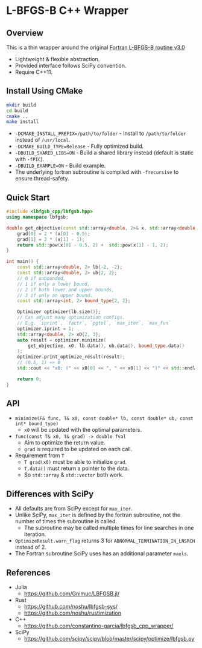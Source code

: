 # L-BFGS-B C++ Wrapper


## Overview

This is a thin wrapper around the original [Fortran
L-BFGS-B routine v3.0](http://users.iems.northwestern.edu/~nocedal/lbfgsb.html)

- Lightweight & flexible abstraction.
- Provided interface follows SciPy convention.
- Require C++11.


## Install Using CMake


```bash
mkdir build
cd build
cmake ..
make install
```

- `-DCMAKE_INSTALL_PREFIX=/path/to/folder` - Install to `/path/to/folder` instead of `/usr/local`.
- `-DCMAKE_BUILD_TYPE=Release` - Fully optimized build.
- `-DBUILD_SHARED_LIBS=ON` - Build a shared library instead (default is static with `-fPIC`).
- `-DBUILD_EXAMPLE=ON` - Build example.
- The underlying fortran subroutine is compiled with `-frecursive` to ensure thread-safety.

## Quick Start

```c++
#include <lbfgsb_cpp/lbfgsb.hpp>
using namespace lbfgsb;

double get_objective(const std::array<double, 2>& x, std::array<double, 2>& grad) {
    grad[0] = 2 * (x[0] - 0.5);
    grad[1] = 2 * (x[1] - 1);
    return std::pow(x[0] - 0.5, 2) +  std::pow(x[1] - 1, 2);
}

int main() {
    const std::array<double, 2> lb{-2, -2};
    const std::array<double, 2> ub{2, 2};
    // 0 if unbounded,
    // 1 if only a lower bound,
    // 2 if both lower and upper bounds,
    // 3 if only an upper bound.
    const std::array<int, 2> bound_type{2, 2};

    Optimizer optimizer{lb.size()};
    // Can adjust many optimization configs.
    // E.g. `iprint`, `factr`, `pgtol`, `max_iter`, `max_fun`
    optimizer.iprint = 1;
    std::array<double, 2> x0{2, 3};
    auto result = optimizer.minimize(
        get_objective, x0, lb.data(), ub.data(), bound_type.data()
    );
    optimizer.print_optimize_result(result);
    // (0.5, 1) => 0
    std::cout << "x0: (" << x0[0] << ", " << x0[1] << ")" << std::endl;

    return 0;
}
```


## API

- `minimize(F& func, T& x0, const double* lb, const double* ub, const int* bound_type)`
    - `x0` will be updated with the optimal parameters.
- `func(const T& x0, T& grad) -> double fval`
    - Aim to optimize the return value.
    - `grad` is required to be updated on each call.
- Requirement from `T`
    - `T grad(x0)` must be able to initialize `grad`.
    - `T.data()` must return a pointer to the data.
    - So `std::array` & `std::vector` both work.


## Differences with SciPy

- All defaults are from SciPy except for `max_iter`.
- Unlike SciPy, `max_iter` is defined by the fortran subroutine, not the number of times the subroutine is called.
    - The subroutine may be called multiple times for line searches in one iteration.
- `OptimizeResult.warn_flag` returns 3 for `ABNORMAL_TERMINATION_IN_LNSRCH` instead of 2.
- The Fortran subroutine SciPy uses has an additional parameter `maxls`.


## References

- Julia
    - <https://github.com/Gnimuc/LBFGSB.jl/>
- Rust
    - <https://github.com/noshu/lbfgsb-sys/>
    - <https://github.com/noshu/rustimization>
- C++
    - <https://github.com/constantino-garcia/lbfgsb_cpp_wrapper/>
- SciPy
    - <https://github.com/scipy/scipy/blob/master/scipy/optimize/lbfgsb.py>
